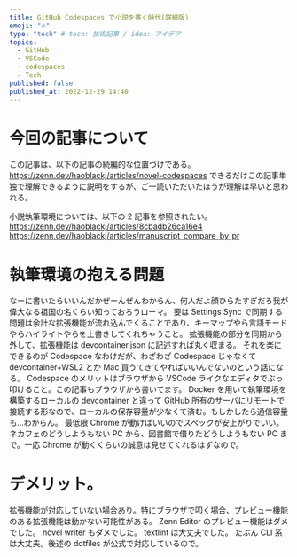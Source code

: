 ```yaml
---
title: GitHub Codespaces で小説を書く時代(詳細版)
emoji: "🔥"
type: "tech" # tech: 技術記事 / idea: アイデア
topics:
  - GitHub
  - VSCode
  - codespaces
  - Tech
published: false
published_at: 2022-12-29 14:40
---
```


# 今回の記事について
この記事は、以下の記事の続編的な位置づけである。
https://zenn.dev/haoblackj/articles/novel-codespaces
できるだけこの記事単独で理解できるように説明をするが、ご一読いただいたほうが理解は早いと思われる。

小説執筆環境については、以下の 2 記事を参照されたい。
https://zenn.dev/haoblackj/articles/8cbadb26ca16e4
https://zenn.dev/haoblackj/articles/manuscript_compare_by_pr

# 執筆環境の抱える問題
なーに書いたらいいんだかぜーんぜんわからん、何人だよ顔ひらたすぎだろ我が偉大なる祖国の名くらい知っておろうローマ。
要は Settings Sync で同期する問題は余計な拡張機能が流れ込んでくることであり、キーマップやら言語モードやらハイライトやらを上書きしてくれちゃうこと。
拡張機能の部分を同期から外して、拡張機能は devcontainer.json に記述すれば丸く収まる。
それを楽にできるのが Codespace なわけだが、わざわざ Codespace じゃなくて devcontainer+WSL2 とか Mac 買うてきてやればいいんでないのという話になる。
Codespace のメリットはブラウザから VSCode ライクなエディタでぶっ叩けること。この記事もブラウザから書いてます。
Docker を用いて執筆環境を構築するローカルの devcontainer と違って GitHub 所有のサーバにリモートで接続する形なので、ローカルの保存容量が少なくて済む。もしかしたら通信容量も…わからん。
最低限 Chrome が動けばいいのでスペックが安上がりでいい。ネカフェのどうしようもない PC から、図書館で借りたどうしようもない PC まで。一応 Chrome が動くくらいの誠意は見せてくれるはずなので。

# デメリット。
拡張機能が対応していない場合あり。特にブラウザで叩く場合、プレビュー機能のある拡張機能は動かない可能性がある。
Zenn Editor のプレビュー機能はダメでした。
novel writer もダメでした。
textlint は大丈夫でした。
たぶん CLI 系は大丈夫。後述の dotfiles が公式で対応しているので。